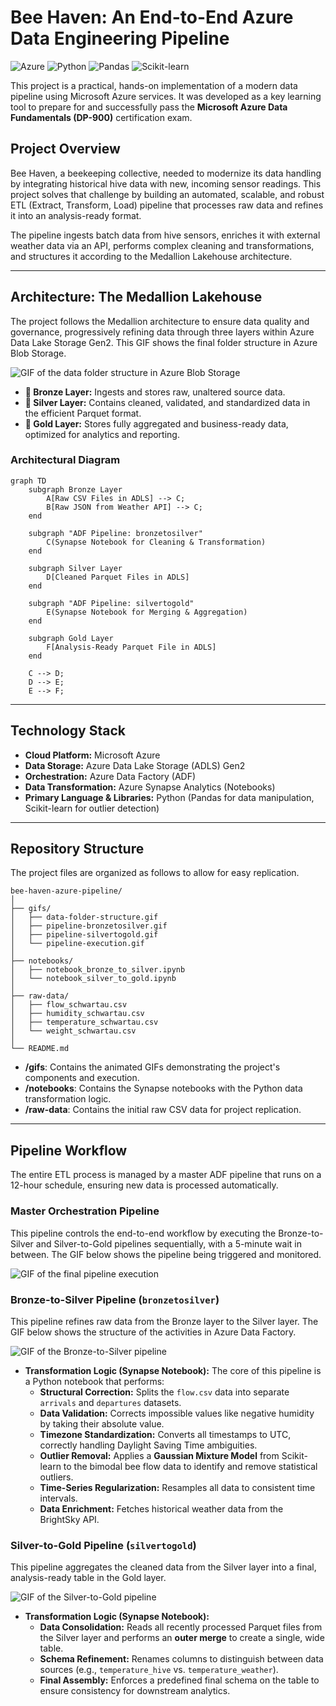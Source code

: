 # Bee Haven: An End-to-End Azure Data Engineering Pipeline

![Azure](https://img.shields.io/badge/Azure-0078D4?style=for-the-badge&logo=microsoftazure&logoColor=white)
![Python](https://img.shields.io/badge/Python-3776AB?style=for-the-badge&logo=python&logoColor=white)
![Pandas](https://img.shields.io/badge/Pandas-150458?style=for-the-badge&logo=pandas&logoColor=white)
![Scikit-learn](https://img.shields.io/badge/scikit--learn-F7931E?style=for-the-badge&logo=scikit-learn&logoColor=white)

This project is a practical, hands-on implementation of a modern data pipeline using Microsoft Azure services. It was developed as a key learning tool to prepare for and successfully pass the **Microsoft Azure Data Fundamentals (DP-900)** certification exam.

## Project Overview

Bee Haven, a beekeeping collective, needed to modernize its data handling by integrating historical hive data with new, incoming sensor readings. This project solves that challenge by building an automated, scalable, and robust ETL (Extract, Transform, Load) pipeline that processes raw data and refines it into an analysis-ready format.

The pipeline ingests batch data from hive sensors, enriches it with external weather data via an API, performs complex cleaning and transformations, and structures it according to the Medallion Lakehouse architecture.

***

## Architecture: The Medallion Lakehouse

The project follows the Medallion architecture to ensure data quality and governance, progressively refining data through three layers within Azure Data Lake Storage Gen2. This GIF shows the final folder structure in Azure Blob Storage.

![GIF of the data folder structure in Azure Blob Storage](./gifs/data-folder-structure.gif)

* **🥉 Bronze Layer:** Ingests and stores raw, unaltered source data.
* **🥈 Silver Layer:** Contains cleaned, validated, and standardized data in the efficient Parquet format.
* **🥇 Gold Layer:** Stores fully aggregated and business-ready data, optimized for analytics and reporting.

### Architectural Diagram
```mermaid
graph TD
    subgraph Bronze Layer
        A[Raw CSV Files in ADLS] --> C;
        B[Raw JSON from Weather API] --> C;
    end

    subgraph "ADF Pipeline: bronzetosilver"
        C(Synapse Notebook for Cleaning & Transformation)
    end

    subgraph Silver Layer
        D[Cleaned Parquet Files in ADLS]
    end

    subgraph "ADF Pipeline: silvertogold"
        E(Synapse Notebook for Merging & Aggregation)
    end

    subgraph Gold Layer
        F[Analysis-Ready Parquet File in ADLS]
    end

    C --> D;
    D --> E;
    E --> F;
```
***

## Technology Stack
* **Cloud Platform:** Microsoft Azure
* **Data Storage:** Azure Data Lake Storage (ADLS) Gen2
* **Orchestration:** Azure Data Factory (ADF)
* **Data Transformation:** Azure Synapse Analytics (Notebooks)
* **Primary Language & Libraries:** Python (Pandas for data manipulation, Scikit-learn for outlier detection)

***

## Repository Structure

The project files are organized as follows to allow for easy replication.

```
bee-haven-azure-pipeline/
│
├── gifs/
│   ├── data-folder-structure.gif
│   ├── pipeline-bronzetosilver.gif
│   ├── pipeline-silvertogold.gif
│   └── pipeline-execution.gif
│
├── notebooks/
│   ├── notebook_bronze_to_silver.ipynb
│   └── notebook_silver_to_gold.ipynb
│
├── raw-data/
│   ├── flow_schwartau.csv
│   ├── humidity_schwartau.csv
│   ├── temperature_schwartau.csv
│   └── weight_schwartau.csv
│
└── README.md
```
* **/gifs**: Contains the animated GIFs demonstrating the project's components and execution.
* **/notebooks**: Contains the Synapse notebooks with the Python data transformation logic.
* **/raw-data**: Contains the initial raw CSV data for project replication.

***

## Pipeline Workflow

The entire ETL process is managed by a master ADF pipeline that runs on a 12-hour schedule, ensuring new data is processed automatically.

### Master Orchestration Pipeline
This pipeline controls the end-to-end workflow by executing the Bronze-to-Silver and Silver-to-Gold pipelines sequentially, with a 5-minute wait in between. The GIF below shows the pipeline being triggered and monitored.

![GIF of the final pipeline execution](./gifs/pipeline-execution.gif)

### Bronze-to-Silver Pipeline (`bronzetosilver`)
This pipeline refines raw data from the Bronze layer to the Silver layer. The GIF below shows the structure of the activities in Azure Data Factory.

![GIF of the Bronze-to-Silver pipeline](./gifs/pipeline-bronzetosilver.gif)

* **Transformation Logic (Synapse Notebook):** The core of this pipeline is a Python notebook that performs:
    * **Structural Correction:** Splits the `flow.csv` data into separate `arrivals` and `departures` datasets.
    * **Data Validation:** Corrects impossible values like negative humidity by taking their absolute value.
    * **Timezone Standardization:** Converts all timestamps to UTC, correctly handling Daylight Saving Time ambiguities.
    * **Outlier Removal:** Applies a **Gaussian Mixture Model** from Scikit-learn to the bimodal bee flow data to identify and remove statistical outliers.
    * **Time-Series Regularization:** Resamples all data to consistent time intervals.
    * **Data Enrichment:** Fetches historical weather data from the BrightSky API.

### Silver-to-Gold Pipeline (`silvertogold`)
This pipeline aggregates the cleaned data from the Silver layer into a final, analysis-ready table in the Gold layer.

![GIF of the Silver-to-Gold pipeline](./gifs/pipeline-silvertogold.gif)

* **Transformation Logic (Synapse Notebook):**
    * **Data Consolidation:** Reads all recently processed Parquet files from the Silver layer and performs an **outer merge** to create a single, wide table.
    * **Schema Refinement:** Renames columns to distinguish between data sources (e.g., `temperature_hive` vs. `temperature_weather`).
    * **Final Assembly:** Enforces a predefined final schema on the table to ensure consistency for downstream analytics.
